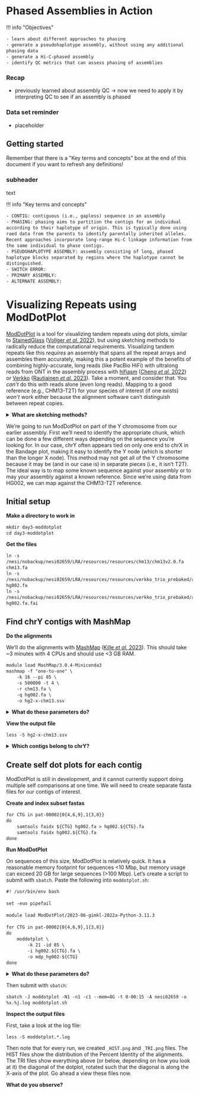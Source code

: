 # Phased Assemblies in Action

!!! info "Objectives"
```
- learn about different approaches to phasing
- generate a pseudohaplotype assembly, without using any additional phasing data
- generate a Hi-C-phased assembly
- identify QC metrics that can assess phasing of assemblies
```

### Recap

- previously learned about assembly QC -> now we need to apply it by interpreting QC to see if an assembly is phased

### Data set reminder

- placeholder



## Getting started
Remember that there is a "Key terms and concepts" box at the end of this document if you want to refresh any definitions!
### subheader
text

!!! info "Key terms and concepts"
```
- CONTIG: contiguous (i.e., gapless) sequence in an assembly
- PHASING: phasing aims to partition the contigs for an individual according to their haplotype of origin. This is typically done using raed data from the parents to identify parentally inherited alleles. Recent approaches incorporate long-range Hi-C linkage information from the same individual to phase contigs. 
- PSEUDOHAPLOTYPE ASSEMBLY: assembly consisting of long, phased haplotype blocks separated by regions where the haplotype cannot be distinguished.
- SWITCH ERROR: 
- PRIMARY ASSEMBLY:
- ALTERNATE ASSEMBLY:
```

# Visualizing Repeats using ModDotPlot

[ModDotPlot](https://github.com/marbl/ModDotPlot) <!--([Sweeten _et al._ 2023](https://doi.org/##############))-->
is a tool for visualizing tandem repeats using dot plots, similar to
[StainedGlass](https://mrvollger.github.io/StainedGlass)
([Vollger _et al._ 2022](https://doi.org/10.1093/bioinformatics/btac018)), but
using sketching methods to radically reduce the computational requirements.
Visualizing tandem repeats like this _requires_ an assembly that spans all the
repeat arrays and assembles them accurately, making this a potent example of
the benefits of combining highly-accurate, long reads (like PacBio HiFi) with
ultralong reads from ONT in the assembly process with 
[hifiasm](https://github.com/chhylp123/hifiasm)
([Cheng _et al._ 2022](https://doi.org/10.1038/s41587-022-01261-x)) or
[Verkko](https://github.com/marbl/verkko)
([Rautiainen _et al._ 2023](https://doi.org/10.1038/s41587-023-01662-6)). Take
a moment, and consider that. You _can&rsquo;t_ do this with reads alone (even
long reads). Mapping to a good reference (e.g., CHM13-T2T) for your species of
interest (if one exists) _won&rsquo;t_ work either because the alignment
software can&rsquo;t distinguish between repeat copies.

<details>
    <summary>
        <strong>What are sketching methods?</strong>
    </summary>
    <p>
        &ldquo;Sketching&rdquo; is a technique to create reduced-representations
        of a sequence. The most widely-known option for sketching is probably
        minimizers, made particularly popular with tools like
        <a href="https://lh3.github.io/minimap2">minimap2</a>
        (<a href="https://doi.org/10.1093/bioinformatics/bty191">Li 2018</a>),
        which applies minimizers to the alignment problem. Several variants to
        minimizers exist, e.g., syncmers and modimizers, the latter of which is
        used in ModDotPlot. Each sketching method has different properties
        depending on how they select the subsequence used to represent a larger
        area, whether they allow overlaps, whether a certain density of
        representative sequences is enforced in any given window, whether the
        neighboring windows are dependent on eachother, etc. In general, the
        representative sequences are found by sliding along the sequence and
        selecting a representative subsequence in the given window.
    </p>
    <p>
        Many other tools use sketching in some way, here are a few examples:
        <ul>
            <li>
                <a href="https://github.com/marbl/Mash">Mash</a>
                (<a href="https://doi.org/10.1186/s13059-016-0997-x">Ondov <em>et al.</em> 2016</a>)
            </li>
            <li>
                <a href="https://github.com/marbl/MashMap">MashMap</a>
                (<a href="https://doi.org/10.1101/2023.05.16.540882">Kille <em>et al.</em> 2023</a>)
            </li>
            <li>
                <a href="https://github.com/maickrau/MBG">MBG</a>
                (<a href="https://doi.org/10.1093/bioinformatics/btab004">Rautiainen &amp; Marschall 2021</a>)
                <strong>
                    &lt;-- Used in
                    <a href="https://github.com/marbl/verkko">Verkko</a>
                    (<a href="https://doi.org/10.1038/s41587-023-01662-6">Rautiainen <em>et al.</em> 2023</a>)!
                </strong>
            </li>
            <li>
                <a href="https://github.com/chhylp123/hifiasm">hifiasm</a>
                (<a href="https://doi.org/10.1038/s41587-022-01261-x">Cheng <em>et al.</em> 2022</a>)
            </li>
        </ul>
    </p>
</details>

We&rsquo;re going to run ModDotPlot on part of the Y chromosome from our
earlier assembly. First we&rsquo;ll need to identify the appropriate chunk,
which can be done a few different ways depending on the sequence you&rsquo;re
looking for. In our case, chrY often appears tied on only one end to chrX in
the Bandage plot, making it easy to identify the Y node (which is shorter than
the longer X node). This method may not get all of the Y chromosome because it
may be (and in our case is) in separate pieces (i.e., it isn&rsquo;t T2T). The
ideal way is to map some known sequence against your assembly or to may your
assembly against a known reference. Since we&rsquo;re using data from HG002,
we can map against the CHM13-T2T reference.

## Initial setup

**Make a directory to work in**

```
mkdir day3-moddotplot
cd day3-moddotplot
```

**Get the files**

```
ln -s /nesi/nobackup/nesi02659/LRA/resources/resources/chm13/chm13v2.0.fa chm13.fa
ln -s /nesi/nobackup/nesi02659/LRA/resources/resources/verkko_trio_prebaked/asm_hifiont/assembly.fasta hg002.fa
ln -s /nesi/nobackup/nesi02659/LRA/resources/resources/verkko_trio_prebaked/asm_hifiont/assembly.fasta.fai hg002.fa.fai
```

## Find chrY contigs with MashMap

**Do the alignments**

We&rsquo;ll do the alignments with [MashMap](https://github.com/marbl/MashMap)
([Kille _et al._ 2023](https://doi.org/10.1101/2023.05.16.540882)). This should
take ~3 minutes with 4 CPUs and should use <3 GB RAM.
```
module load MashMap/3.0.4-Miniconda3
mashmap -f "one-to-one" \
    -k 16 --pi 85 \
    -s 500000 -t 4 \
    -r chm13.fa \
    -q hg002.fa \
    -o hg2-x-chm13.ssv
```

<details>
    <summary>
        <strong>What do these parameters do?</strong>
    </summary>
    You can run <code>mashmap -h</code> to find out. Here are the options we
    used:
<pre><code>
-r <value>, --ref <value>
    an input reference file (fasta/fastq)[.gz]

-q <value>, --query <value>
    an input query file (fasta/fastq)[.gz]

-s <value>, --segLength <value>
    mapping segment length [default : 5,000]
    sequences shorter than segment length will be ignored

--perc_identity <value>, --pi <value>
    threshold for identity [default : 85]

-t <value>, --threads <value>
    count of threads for parallel execution [default : 1]

-o <value>, --output <value>
    output file name [default : mashmap.out]

-k <value>, --kmer <value>
    kmer size <= 16 [default : 16]

-f <value>, --filter_mode <value>
    filter modes in mashmap: 'map', 'one-to-one' or 'none' [default: map]
    'map' computes best mappings for each query sequence
    'one-to-one' computes best mappings for query as well as reference sequence
    'none' disables filtering</code></pre>
</details>

**View the output file**

```
less -S hg2-x-chm13.ssv
```

<details>
    <summary>
        <strong>Which contigs belong to chrY?</strong>
    </summary>
    <p>
        pat-0000204, pat-0000206, pat-0000209, pat-0000213, and pat-0000218 probably
        are chrY. Others may be as well, but it is difficult to tell without a more
        refined investigation.
    </p>
    <p>
        Having a hard time telling? Try determining what percentage of the contig is aligned.
        <pre><code>awk 'BEGIN{FS=" "; OFS="\t"; print "Contig", "Length", "Percent Identity", "Percent Aligned"}{print $1, $2, $10 "%", ($4-$3)/$2*100 "%"}' \
    hg2-x-chm13.ssv \
    | column -ts $'\t' \
    > hg2-x-chm13.annotated.txt
less -S hg2-x-chm13.annotated.txt</code></pre>
    </p>
    <p>
        It may also help to visualize the dot plot from MashMap of contigs
        along chrY:
        <img src="https://github.com/human-pangenomics/hprc-tutorials/blob/GA-workshop/assembly/genomics_aotearoa/images/assembly-in-action/mashmap_hg002-x-chm13_chrY.png?raw=true" alt="Dotplot of HG002 contigs against CHM13 chrY">
    </p>
</details>

## Create self dot plots for each contig
ModDotPlot is still in development, and it cannot currently support doing
multiple self comparisons at one time. We will need to create separate fasta
files for our contigs of interest.

**Create and index subset fastas**

```
for CTG in pat-00002{0{4,6,9},1{3,8}}
do
    samtools faidx ${CTG} hg002.fa > hg002.${CTG}.fa
    samtools faidx hg002.${CTG}.fa
done
```

**Run ModDotPlot**

On sequences of this size, ModDotPlot is relatively quick. It has a reasonable
memory footprint for sequences <10 Mbp, but memory usage can exceed 20 GB for
large sequences (>100 Mbp). Let&rsquo;s create a script to submit with
`sbatch`. Paste the following into `moddotplot.sh`:
```
#! /usr/bin/env bash

set -euo pipefail

module load ModDotPlot/2023-06-gimkl-2022a-Python-3.11.3

for CTG in pat-00002{0{4,6,9},1{3,8}}
do
    moddotplot \
        -k 21 -id 85 \
        -i hg002.${CTG}.fa \
        -o mdp_hg002-${CTG}
done
```

<details>
    <summary>
        <strong>What do these parameters do?</strong>
    </summary>
    You can run <code>moddotplot -h</code> to find out (and enjoy some excellent
    ASCII art). Here are the options we used:
<pre><code>Required input:
  -i INPUT [INPUT ...], --input INPUT [INPUT ...]
                        Path to input fasta file(s)

Mod.Plot distance matrix commands:
  -k KMER, --kmer KMER  k-mer length. Must be < 32 (default: 21)

  -id IDENTITY, --identity IDENTITY
                        Identity cutoff threshold. (default: 80)

  -o OUTPUT, --output OUTPUT
                        Name for bed file and plots. Will be set to input fasta file name if not provided. (default: None)</code></pre>
</details>

Then submit with `sbatch`:
```
sbatch -J moddotplot -N1 -n1 -c1 --mem=8G -t 0-00:15 -A nesi02659 -o %x.%j.log moddotplot.sh
```

**Inspect the output files**

First, take a look at the log file:
```
less -S moddotplot.*.log
```

Then note that for every run, we created `_HIST.png` and `_TRI.png` files. The
HIST files show the distribution of the Percent Identity of the alignments. The
TRI files show everything above (or below, depending on how you look at it) the
diagonal of the dotplot, rotated such that the diagonal is along the X-axis of
the plot. Go ahead a view these files now.

**What do you observe?**

